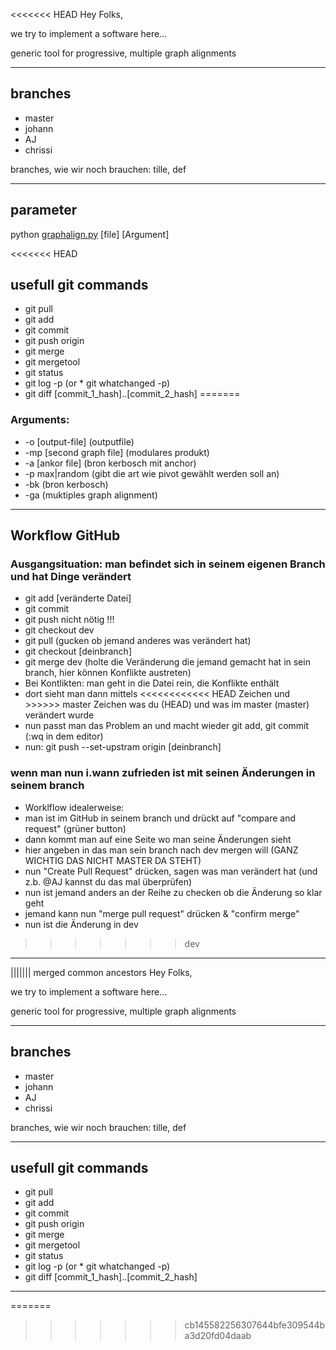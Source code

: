 
<<<<<<< HEAD
Hey Folks,

we try to implement a software here... 

generic tool for progressive, multiple graph alignments

---

## branches
* master
* johann
* AJ
* chrissi

branches, wie wir noch brauchen: tille, def

---
## parameter 
python [graphalign.py](http://graphalign.py) [file] [Argument] 

<<<<<<< HEAD
## usefull git commands
* git pull
* git add
* git commit
* git push origin <yourBranch>
* git merge <branchYouWantToMergeWith>
* git mergetool
* git status
* git log -p (or * git whatchanged -p)
* git diff [commit_1_hash]..[commit_2_hash]
=======
### Arguments:
* -o [output-file] (outputfile)
* -mp [second graph file] (modulares produkt)
* -a [ankor file] (bron kerbosch mit anchor)
* -p max|random (gibt die art wie pivot gewählt werden soll an)
* -bk (bron kerbosch)
* -ga (muktiples graph alignment)

---

## Workflow GitHub
### Ausgangsituation: man befindet sich in seinem eigenen Branch und hat Dinge verändert 
* git add [veränderte Datei]
* git commit
* git push nicht nötig !!!
* git checkout dev
* git pull (gucken ob jemand anderes was verändert hat)
* git checkout [deinbranch]
* git merge dev (holte die Veränderung die jemand gemacht hat in sein branch, hier können Konflikte austreten)
* Bei Kontlikten: man geht in die Datei rein, die Konflikte enthält 
* dort sieht man dann mittels <<<<<<<<<<<< HEAD Zeichen und >>>>>> master Zeichen was du (HEAD) und was im master (master) verändert wurde
* nun passt man das Problem an und macht wieder git add, git commit (:wq in dem editor)
* nun: git push --set-upstram origin [deinbranch]

### wenn man nun i.wann zufrieden ist mit seinen Änderungen in seinem branch
* Worklflow idealerweise:
* man ist im GitHub in seinem branch und drückt auf "compare and request" (grüner button)
* dann kommt man auf eine Seite wo man seine Änderungen sieht 
* hier angeben in das man sein branch nach dev mergen will (GANZ WICHTIG DAS NICHT MASTER DA STEHT)
* nun "Create Pull Request" drücken, sagen was man verändert hat (und z.b. @AJ kannst du das mal überprüfen) 
* nun ist jemand anders an der Reihe zu checken ob die Änderung so klar geht
* jemand kann nun "merge pull request" drücken  & "confirm merge" 
* nun ist die Änderung in dev
>>>>>>> dev
---
||||||| merged common ancestors
Hey Folks,

we try to implement a software here... 

generic tool for progressive, multiple graph alignments

---

## branches
* master
* johann
* AJ
* chrissi

branches, wie wir noch brauchen: tille, def

---

## usefull git commands
* git pull
* git add
* git commit
* git push origin <yourBranch>
* git merge <branchYouWantToMergeWith>
* git mergetool
* git status
* git log -p (or * git whatchanged -p)
* git diff [commit_1_hash]..[commit_2_hash]
---
=======
>>>>>>> cb145582256307644bfe309544ba3d20fd04daab
